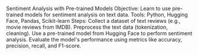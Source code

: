 Sentiment Analysis with Pre-trained Models
Objective: Learn to use pre-trained models for sentiment analysis on text data.
Tools: Python, Hugging Face, Pandas, Scikit-learn
Steps:
Collect a dataset of text reviews (e.g., movie reviews from IMDB).
Preprocess the text data (tokenization, cleaning).
Use a pre-trained model from Hugging Face to perform sentiment analysis.
Evaluate the model's performance using metrics like accuracy, precision, recall, and F1-score.
